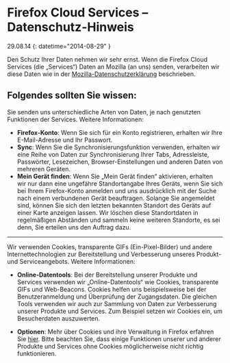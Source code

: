 # Firefox Cloud Services – Datenschutz-Hinweis

29.08.14
{: datetime="2014-08-29" }

Den Schutz Ihrer Daten nehmen wir sehr ernst. Wenn die Firefox Cloud Services (die „Services“) Daten an Mozilla (an uns) senden, verarbeiten wir diese Daten wie in der [Mozilla-Datenschutzerklärung](https://www.mozilla.org/privacy/) beschrieben.

## Folgendes sollten Sie wissen:

Sie senden uns unterschiedliche Arten von Daten, je nach genutzten Funktionen der Services. Weitere Informationen:

* **Firefox-Konto**: Wenn Sie sich für ein Konto registrieren, erhalten wir Ihre E-Mail-Adresse und Ihr Passwort.
* **Sync**: Wenn Sie die Synchronisierungsfunktion verwenden, erhalten wir eine Reihe von Daten zur Synchronisierung Ihrer Tabs, Adressleiste, Passwörter, Lesezeichen, Browser-Einstellungen und anderen Daten von mehreren Geräten.
* **Mein Gerät finden**: Wenn Sie „Mein Gerät finden“ aktivieren, erhalten wir nur dann eine ungefähre Standortangabe Ihres Geräts, wenn Sie sich bei Ihrem Firefox-Konto anmelden und uns ausdrücklich mit der Suche nach einem verbundenen Gerät beauftragen. Solange Sie angemeldet sind, können Sie sich den letzten bekannten Standort des Geräts auf einer Karte anzeigen lassen. Wir löschen diese Standortdaten in regelmäßigen Abständen und sammeln keine weiteren Standorte, es sei denn, Sie erteilen uns den Auftrag dazu.

---------------------------------------

Wir verwenden Cookies, transparente GIFs (Ein-Pixel-Bilder) und andere Internettechnologien zur Bereitstellung und Verbesserung unseres Produkt- und Serviceangebots.  Weitere Informationen:

* **Online-Datentools**: Bei der Bereitstellung unserer Produkte und Services verwenden wir „Online-Datentools“ wie Cookies, transparente GIFs und Web-Beacons. Cookies helfen uns beispielsweise bei der Benutzeranmeldung und Überprüfung der Zugangsdaten. Die gleichen Tools verwenden wir auch zur Sammlung von Daten zur Verbesserung unserer Produkte und Services. Zum Beispiel setzen wir Cookies ein, um Besucherdaten auszuwerten.

* **Optionen**: Mehr über Cookies und ihre Verwaltung in Firefox erfahren Sie [hier](https://support.mozilla.org/de/kb/cookies-informationen-websites-auf-ihrem-computer). Bitte beachten Sie, dass einige Funktionen unserer und anderer Produkte und Services ohne Cookies möglicherweise nicht richtig funktionieren.

